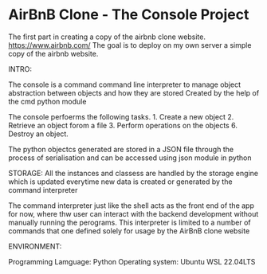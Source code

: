 AirBnB Clone - The Console Project
==================================

The first part in creating a copy of the airbnb clone website. https://www.airbnb.com/
The goal is to deploy on my own server a simple copy of the airbnb website.

INTRO:

The console is a command command line interpreter to manage object abstraction between objects and how they are stored
Created by the help of the cmd python module


The console perfoerms the following tasks.
	1. Create  a new object
	2. Retrieve an object forom a file
	3. Perform operations on the objects
	6. Destroy an object.

The python objectcs generated are stored in a JSON file through the process of serialisation and can be accessed using json module in python

STORAGE:
All the instances and classess are handled by the storage engine which is updated everytime new data is created
or generated by the command interpreter

The command interpreter just like the shell acts as the front end of the app for now, where thw user can interact with the backend development without manually running the perograms. 
This interpreter is limited to a number of commands that one defined solely for usage by the AirBnB clone website

ENVIRONMENT:

Programming Lamguage: Python
Operating system: Ubuntu WSL 22.04LTS
